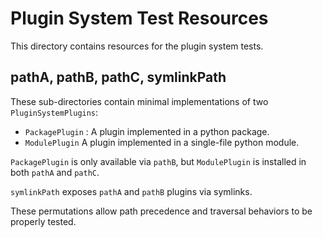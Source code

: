 # Plugin System Test Resources

This directory contains resources for the plugin system tests.

## pathA, pathB, pathC, symlinkPath

These sub-directories contain minimal implementations of two
`PluginSystemPlugins`:

- `PackagePlugin` : A plugin implemented in a python package.
- `ModulePlugin` A plugin implemented in a single-file python module.

`PackagePlugin` is only available via `pathB`, but `ModulePlugin`
is installed in both `pathA` and `pathC`.

`symlinkPath` exposes `pathA` and `pathB` plugins via symlinks.

These permutations allow path precedence and traversal behaviors
to be properly tested.
